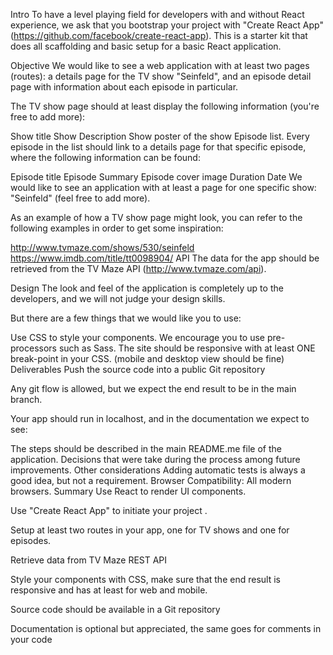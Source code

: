 Intro
To have a level playing field for developers with and without React experience, we ask that you bootstrap your project with "Create React App" (https://github.com/facebook/create-react-app). This is a starter kit that does all scaffolding and basic setup for a basic React application.

Objective
We would like to see a web application with at least two pages (routes): a details page for the TV show "Seinfeld", and an episode detail page with information about each episode in particular.

The TV show page should at least display the following information (you're free to add more):

Show title
Show Description
Show poster of the show
Episode list.
Every episode in the list should link to a details page for that specific episode, where the following information can be found:

Episode title
Episode Summary
Episode cover image
Duration
Date
We would like to see an application with at least a page for one specific show: "Seinfeld" (feel free to add more).

As an example of how a TV show page might look, you can refer to the following examples in order to get some inspiration:

http://www.tvmaze.com/shows/530/seinfeld
https://www.imdb.com/title/tt0098904/
API
The data for the app should be retrieved from the TV Maze API (http://www.tvmaze.com/api).

Design
The look and feel of the application is completely up to the developers, and we will not judge your design skills.

But there are a few things that we would like you to use:

Use CSS to style your components. We encourage you to use pre-processors such as Sass.
The site should be responsive with at least ONE break-point in your CSS. (mobile and desktop view should be fine)
Deliverables
Push the source code into a public Git repository

Any git flow is allowed, but we expect the end result to be in the main branch.

Your app should run in localhost, and in the documentation we expect to see:

The steps should be described in the main README.me file of the application.
Decisions that were take during the process among future improvements.
Other considerations
Adding automatic tests is always a good idea, but not a requirement.
Browser Compatibility: All modern browsers.
Summary
Use React to render UI components.

Use "Create React App" to initiate your project .

Setup at least two routes in your app, one for TV shows and one for episodes.

Retrieve data from TV Maze REST API

Style your components with CSS, make sure that the end result is responsive and has at least for web and mobile.

Source code should be available in a Git repository

Documentation is optional but appreciated, the same goes for comments in your code

